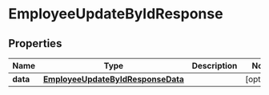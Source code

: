 

# EmployeeUpdateByIdResponse


## Properties

| Name | Type | Description | Notes |
|------------ | ------------- | ------------- | -------------|
|**data** | [**EmployeeUpdateByIdResponseData**](EmployeeUpdateByIdResponseData.md) |  |  [optional] |



